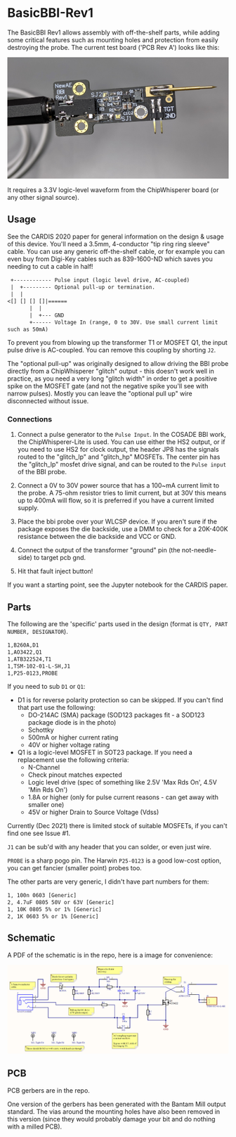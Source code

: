 # BasicBBI-Rev1

The BasicBBI Rev1 allows assembly with off-the-shelf parts, while adding some critical features such as mounting holes and protection from easily destroying the probe. The current test board ('PCB Rev A') looks like this:

![](mainpcb/photo/basicbbi-rev1.jpg)

It requires a 3.3V logic-level waveform from the ChipWhisperer board (or any other signal source).

## Usage

See the CARDIS 2020 paper for general information on the design & usage of this device. You'll need a 3.5mm, 4-conductor "tip ring ring sleeve" cable. You can use any generic off-the-shelf cable, or for example you can even buy from Digi-Key cables such as 839-1600-ND which saves you needing to cut a cable in half!

```
 +------------ Pulse input (logic level drive, AC-coupled)
 |  +--------- Optional pull-up or termination.
 |  |
<[] [] [] []|======
       |  |
       |  +--- GND
       +------ Voltage In (range, 0 to 30V. Use small current limit such as 50mA)
```

To prevent you from blowing up the transformer T1 or MOSFET Q1, the input pulse drive is AC-coupled. You can remove this coupling by shorting `J2`.

The "optional pull-up" was originally designed to allow driving the BBI probe directly from a ChipWhisperer "glitch" output - this doesn't work well in practice, as you need a very long "glitch width" in order to get a positive
spike on the MOSFET gate (and not the negative spike you'll see with narrow pulses). Mostly you can leave the "optional pull up" wire disconnected without issue.


### Connections

1. Connect a pulse generator to the `Pulse Input`. In the COSADE BBI work, the ChipWhisperer-Lite is used. You can use either the HS2 output, or if you need to use HS2 for clock output, the header JP8 has the signals 
   routed to the "glitch_lp" and "glitch_hp" MOSFETs. The center pin has the "glitch_lp" mosfet drive signal, and can be routed to the `Pulse input` of the BBI probe.

2. Connect a 0V to 30V power source that has a 100~mA current limit to the probe. A 75-ohm resistor tries to limit current, but at 30V this means up to 400mA will flow, so it is preferred if you have a current limited supply.

3. Place the bbi probe over your WLCSP device. If you aren't sure if the package exposes the die backside, use a DMM to check for a 20K-400K resistance between the die backside and VCC or GND.

4. Connect the output of the transformer "ground" pin (the not-needle-side) to target pcb gnd.

5. Hit that fault inject button!

If you want a starting point, see the Jupyter notebook for the CARDIS paper.

## Parts

The following are the 'specific' parts used in the design (format is `QTY, PART NUMBER, DESIGNATOR`).

```
1,B260A,D1
1,AO3422,Q1
1,ATB322524,T1
1,TSM-102-01-L-SH,J1
1,P25-0123,PROBE
```

If you need to sub `D1` or `Q1`:

* D1 is for reverse polarity protection so can be skipped. If you can't find that part use the following:
	* DO-214AC (SMA) package (SOD123 packages fit - a SOD123 package diode is in the photo)
	* Schottky
	* 500mA or higher current rating
	* 40V or higher voltage rating
* Q1 is a logic-level MOSFET in SOT23 package. If you need a replacement use the following criteria:
	* N-Channel
	* Check pinout matches expected
	* Logic level drive (spec of something like 2.5V 'Max Rds On', 4.5V 'Min Rds On')
	* 1.8A or higher (only for pulse current reasons - can get away with smaller one)
	* 45V or higher Drain to Source Voltage (Vdss)

Currently (Dec 2021) there is limited stock of suitable MOSFETs, if you can't find one see Issue #1. 
 
`J1` can be sub'd with any header that you can solder, or even just wire.

`PROBE` is a sharp pogo pin. The Harwin `P25-0123` is a good low-cost option, you can get fancier (smaller point) probes too.

The other parts are very generic, I didn't have part numbers for them:

```
1, 100n 0603 [Generic]
2, 4.7uF 0805 50V or 63V [Generic]
1, 10K 0805 5% or 1% [Generic]
2, 1K 0603 5% or 1% [Generic]
```

## Schematic

A PDF of the schematic is in the repo, here is a image for convenience:

![](basicbbi-v1-mainpcb-schematic.png)

## PCB

PCB gerbers are in the repo.

One version of the gerbers has been generated with the Bantam Mill output standard. The vias around the mounting holes have also been removed in this version (since they would probably damage your bit and do nothing with a milled PCB).